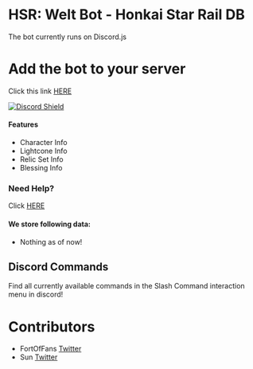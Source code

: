 # HSR: Welt Bot - Honkai Star Rail DB

The bot currently runs on Discord.js 

# Add the bot to your server

Click this link [HERE](https://discord.com/api/oauth2/authorize?client_id=1099608201038663761&permissions=201713728&scope=bot%20applications.commands)

[![Discord Shield](https://discord.com/api/guilds/1099604903514619916/widget.png?style=shield)](https://discord.gg/DmvUsnACD6)

#### Features

- Character Info
- Lightcone Info
- Relic Set Info
- Blessing Info

### Need Help?

Click [HERE](https://discord.com/invite/DmvUsnACD6)

#### We store following data: 

- Nothing as of now!

## Discord Commands

Find all currently available commands in the Slash Command interaction menu in discord!


# Contributors
- FortOfFans [Twitter](https://twitter.com/FortOfFans)
- Sun [Twitter](https://twitter.com/_taiyo21)
